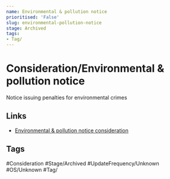 ```yaml
---
name: Environmental & pollution notice
prioritised: 'False'
slug: environmental-pollution-notice
stage: Archived
tags:
- Tag/
---
```


# Consideration/Environmental & pollution notice

Notice issuing penalties for environmental crimes

## Links

* [Environmental & pollution notice consideration](https://design.planning.data.gov.uk/planning-consideration/environmental-pollution-notice)

## Tags

#Consideration #Stage/Archived #UpdateFrequency/Unknown #OS/Unknown #Tag/